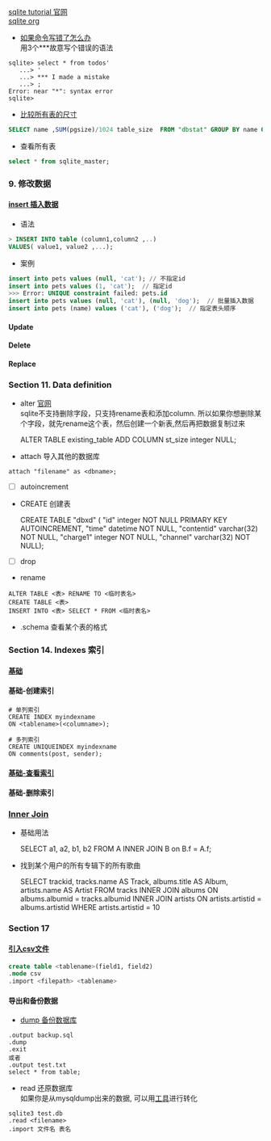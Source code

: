 [sqlite tutorial 官网](http://www.sqlitetutorial.net/)  
[sqlite org](https://sqlite.org/index.html)  

* [如果命令写错了怎么办](https://unix.stackexchange.com/questions/291083/sqlite3-command-line-how-do-you-cancel-a-command)  
用3个***故意写个错误的语法
```
sqlite> select * from todos'
   ...> '
   ...> *** I made a mistake
   ...> ;
Error: near "*": syntax error
sqlite>
```

* [比较所有表的尺寸](https://stackoverflow.com/questions/27572387/query-that-returns-the-size-of-a-table-in-a-sqlite-database)
```sql
SELECT name ,SUM(pgsize)/1024 table_size  FROM "dbstat" GROUP BY name ORDER BY table_size desc;
```

* 查看所有表
```sql
select * from sqlite_master;
```

### 9. 修改数据
#### [insert 插入数据](https://www.sqlitetutorial.net/sqlite-insert/)
* 语法
```sql
> INSERT INTO table (column1,column2 ,..)  
VALUES( value1,	value2 ,...);
```

* 案例

```sql
insert into pets values (null, 'cat'); // 不指定id
insert into pets values (1, 'cat');  // 指定id
>>> Error: UNIQUE constraint failed: pets.id
insert into pets values (null, 'cat'), (null, 'dog');  // 批量插入数据
insert into pets (name) values ('cat'), ('dog');  // 指定表头顺序
```

#### Update
#### Delete
#### Replace

### Section 11. Data definition
* alter
[官网](http://www.sqlitetutorial.net/sqlite-alter-table/)  
sqlite不支持删除字段，只支持rename表和添加column. 所以如果你想删除某个字段，就先rename这个表，然后创建一个新表,然后再把数据复制过来


    ALTER TABLE existing_table ADD COLUMN st_size integer NULL;

* attach
导入其他的数据库
```
attach "filename" as <dbname>;
```
* [ ] autoincrement
* CREATE 创建表


    CREATE TABLE "dbxd" (
    "id" integer NOT NULL PRIMARY KEY AUTOINCREMENT, 
    "time" datetime NOT NULL, 
    "contentid" varchar(32) NOT NULL,
    "charge1" integer NOT NULL, 
    "channel" varchar(32) NOT NULL);  

* [ ] drop
* rename
```
ALTER TABLE <表> RENAME TO <临时表名>
CREATE TABLE <表>
INSERT INTO <表> SELECT * FROM <临时表名>
```
* .schema
查看某个表的格式  

### Section 14. Indexes 索引
#### [基础](https://www.sqlitetutorial.net/sqlite-index/)
#### 基础-创建索引

    # 单列索引
    CREATE INDEX myindexname
    ON <tablename>(<columname>);

    # 多列索引
    CREATE UNIQUEINDEX myindexname
    ON comments(post, sender);


#### [基础-查看索引](https://www.sqlitetutorial.net/sqlite-index/#shcb-language-14)
#### 基础-删除索引

### [Inner Join](https://www.sqlitetutorial.net/sqlite-inner-join/)
* 基础用法


    SELECT a1, a2, b1, b2
    FROM A
    INNER JOIN B on B.f = A.f;

* 找到某个用户的所有专辑下的所有歌曲


    SELECT
        trackid,
        tracks.name AS Track,
        albums.title AS Album,
        artists.name AS Artist
    FROM
        tracks
    INNER JOIN albums ON albums.albumid = tracks.albumid
    INNER JOIN artists ON artists.artistid = albums.artistid
    WHERE
        artists.artistid = 10

### Section 17
#### [引入csv文件](https://www.sqlitetutorial.net/sqlite-import-csv/)

```sql
create table <tablename>(field1, field2)
.mode csv
.import <filepath> <tablename>
```

#### 导出和备份数据
* [dump 备份数据库](http://www.sqlitetutorial.net/sqlite-dump/)
```
.output backup.sql
.dump
.exit
或者
.output test.txt
select * from table;
```

* read 还原数据库  
如果你是从mysqldump出来的数据, 可以用[工具](https://github.com/dumblob/mysql2sqlite)进行转化
```
sqlite3 test.db
.read <filename>
.import 文件名 表名
```
